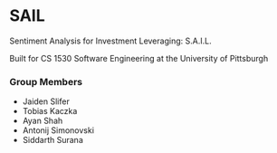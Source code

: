 # SAIL
Sentiment Analysis for Investment Leveraging: S.A.I.L.

Built for CS 1530 Software Engineering at the University of Pittsburgh

### Group Members
- Jaiden Slifer
-  Tobias Kaczka
- Ayan Shah
- Antonij Simonovski
- Siddarth Surana
